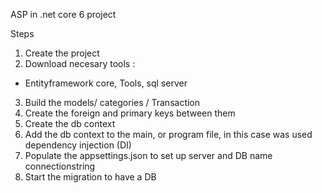 ASP in .net core 6 project

Steps
1. Create the project
2. Download necesary tools : 
* Entityframework core, Tools, sql server
3. Build the models/ categories / Transaction
4. Create the foreign and primary keys between them
5. Create the db context
6. Add the db context to the main, or program file, in this case was used dependency injection (DI)
7. Populate the appsettings.json to set up server and DB name connectionstring
8. Start the migration to have a DB